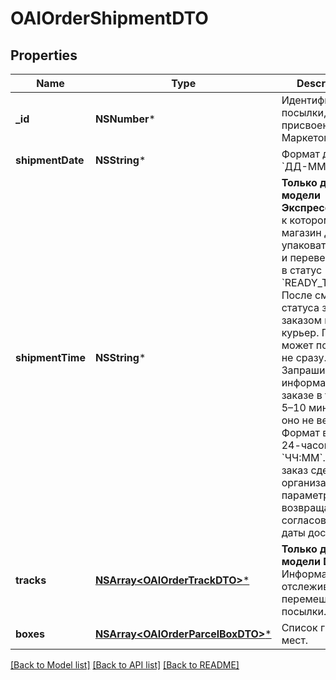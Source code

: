 # OAIOrderShipmentDTO

## Properties
Name | Type | Description | Notes
------------ | ------------- | ------------- | -------------
**_id** | **NSNumber*** | Идентификатор посылки, присвоенный Маркетом. | [optional] 
**shipmentDate** | **NSString*** | Формат даты: &#x60;ДД-ММ-ГГГГ&#x60;.  | [optional] 
**shipmentTime** | **NSString*** | **Только для модели Экспресс**  Время, к которому магазин должен упаковать заказ и перевести его в статус &#x60;READY_TO_SHIP&#x60;. После смены статуса за заказом приедет курьер.  Поле может появиться не сразу. Запрашивайте информацию о заказе в течении 5–10 минут, пока оно не вернется.  Формат времени: 24-часовой, &#x60;ЧЧ:ММ&#x60;.  Если заказ сделан организацией, параметр не возвращается до согласования даты доставки.  | [optional] 
**tracks** | [**NSArray&lt;OAIOrderTrackDTO&gt;***](OAIOrderTrackDTO.md) | **Только для модели DBS**  Информация для отслеживания перемещений посылки.  | [optional] 
**boxes** | [**NSArray&lt;OAIOrderParcelBoxDTO&gt;***](OAIOrderParcelBoxDTO.md) | Список грузовых мест. | [optional] 

[[Back to Model list]](../README.md#documentation-for-models) [[Back to API list]](../README.md#documentation-for-api-endpoints) [[Back to README]](../README.md)


